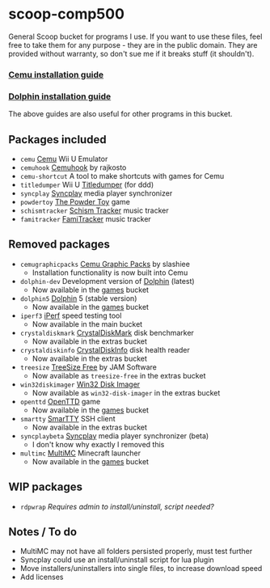 # scoop-comp500
General Scoop bucket for programs I use. If you want to use these files, feel free to take them for any purpose - they are in the public domain. They are provided without warranty, so don't sue me if it breaks stuff (it shouldn't).

### [Cemu installation guide](https://github.com/comp500/scoop-comp500/wiki/Cemu-installation-guide-with-Scoop)
### [Dolphin installation guide](https://github.com/comp500/scoop-comp500/wiki/Dolphin-installation-guide-with-Scoop)
The above guides are also useful for other programs in this bucket.

## Packages included
- `cemu` [Cemu](http://cemu.info/) Wii U Emulator
- `cemuhook` [Cemuhook](https://cemuhook.sshnuke.net/) by rajkosto
- `cemu-shortcut` A tool to make shortcuts with games for Cemu
- `titledumper` Wii U [Titledumper](https://gbatemp.net/threads/ddd-wiiu-title-dumper.418492/) (for ddd)
- `syncplay` [Syncplay](http://syncplay.pl/) media player synchronizer
- `powdertoy` [The Powder Toy](http://powdertoy.co.uk/) game
- `schismtracker` [Schism Tracker](http://schismtracker.org/) music tracker
- `famitracker` [FamiTracker](http://famitracker.com/index.php) music tracker

## Removed packages
- `cemugraphicpacks` [Cemu Graphic Packs](https://github.com/slashiee/cemu_graphic_packs) by slashiee
	- Installation functionality is now built into Cemu
- `dolphin-dev` Development version of [Dolphin](https://dolphin-emu.org/) (latest)
	- Now available in the [games](https://github.com/Calinou/scoop-games) bucket
- `dolphin5` [Dolphin](https://dolphin-emu.org/) 5 (stable version)
	- Now available in the [games](https://github.com/Calinou/scoop-games) bucket
- `iperf3` [iPerf](https://iperf.fr/) speed testing tool
	- Now available in the main bucket
- `crystaldiskmark` [CrystalDiskMark](http://crystalmark.info/en/software/crystaldiskmark/) disk benchmarker
	- Now available in the extras bucket
- `crystaldiskinfo` [CrystalDiskInfo](http://crystalmark.info/en/software/crystaldiskinfo/) disk health reader
	- Now available in the extras bucket
- `treesize` [TreeSize Free](https://jam-software.com/treesize_free/) by JAM Software
	- Now available as `treesize-free` in the extras bucket
- `win32diskimager` [Win32 Disk Imager](https://sourceforge.net/projects/win32diskimager/)
	- Now available as `win32-disk-imager` in the extras bucket
- `openttd` [OpenTTD](https://www.openttd.org/en/) game
	- Now available in the [games](https://github.com/Calinou/scoop-games) bucket
- `smartty` [SmarTTY](http://smartty.sysprogs.com/) SSH client
	- Now available in the extras bucket
- `syncplaybeta` [Syncplay](http://syncplay.pl/) media player synchronizer (beta)
	- I don't know why exactly I removed this
- `multimc` [MultiMC](https://multimc.org/) Minecraft launcher
	- Now available in the [games](https://github.com/Calinou/scoop-games) bucket

## WIP packages
- `rdpwrap` *Requires admin to install/uninstall, script needed?*

## Notes / To do
- MultiMC may not have all folders persisted properly, must test further
- Syncplay could use an install/uninstall script for lua plugin
- Move installers/uninstallers into single files, to increase download speed
- Add licenses
